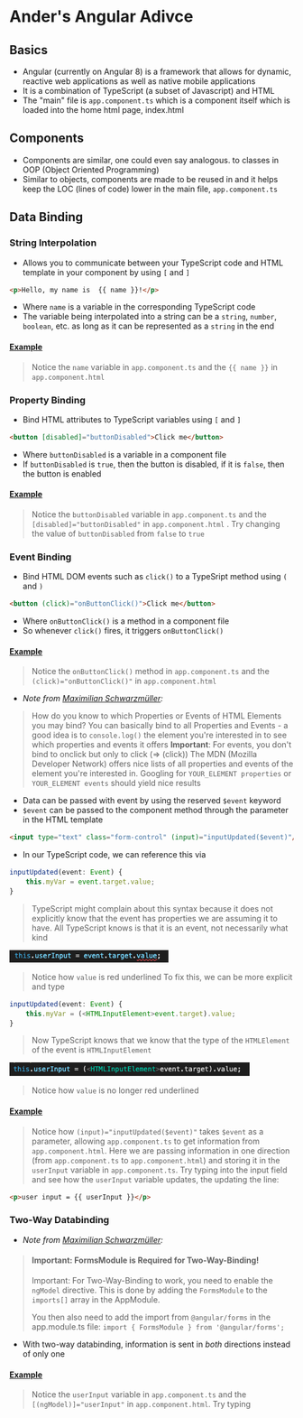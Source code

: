 
# Ander's Angular Adivce

## Basics

- Angular (currently on Angular 8) is a framework that allows for dynamic, reactive web applications as well as native mobile applications
- It is a combination of TypeScript (a subset of Javascript) and HTML
- The "main" file is `app.component.ts` which is a component itself which is loaded into the home html page, index.html

## Components
- Components are similar, one could even say analogous. to classes in OOP (Object Oriented Programming)
- Similar to objects, components are made to be reused in and it helps keep the LOC (lines of code) lower in the main file, `app.component.ts`

## Data Binding
 ### String Interpolation
- Allows you to communicate between your TypeScript code and HTML template in your component by using `[` and `]`
```html
<p>Hello, my name is  {{ name }}!</p>
```
- Where `name` is a variable in the corresponding TypeScript code
- The variable being interpolated into a string can be a `string`, `number`, `boolean`, etc. as long as it can be represented as a `string` in the end
#### [Example](https://stackblitz.com/edit/angular-cau2tt)
> Notice the `name` variable in `app.component.ts` and the `{{ name }}` in `app.component.html` 

### Property Binding
- Bind HTML attributes to TypeScript variables using `[`  and `]`
```html
<button [disabled]="buttonDisabled">Click me</button>
```
- Where `buttonDisabled` is a variable in a component file
- If `buttonDisabled` is `true`, then the button is disabled, if it is `false`, then the button is enabled
#### [Example](https://stackblitz.com/edit/angular-2knkts)
> Notice the `buttonDisabled` variable in `app.component.ts` and the `[disabled]="buttonDisabled"` in `app.component.html` . Try changing the value of `buttonDisabled` from `false` to `true`

### Event Binding
- Bind HTML DOM events such as `click()` to a TypeSript method using `(` and `)`
```html
<button (click)="onButtonClick()">Click me</button>
```
- Where `onButtonClick()` is a method in a component file
- So whenever `click()` fires, it triggers `onButtonClick()`
#### [Example](https://stackblitz.com/edit/angular-2knkts)
> Notice the `onButtonClick()` method in `app.component.ts` and the `(click)="onButtonClick()"` in `app.component.html` 
- *Note from [Maximilian Schwarzmüller](https://twitter.com/maxedapps):*
>  How do you know to which Properties or Events of HTML Elements you may bind? You can basically bind to all Properties and Events - a good idea is to  `console.log()` the element you're interested in to see which properties and events it offers
> **Important**: For events, you don't bind to onclick but only to click (=> (click))
> The MDN (Mozilla Developer Network) offers nice lists of all properties and events of the element you're interested in. Googling for  `YOUR_ELEMENT properties` or  `YOUR_ELEMENT events` should yield nice results
- Data can be passed with event by using the reserved `$event` keyword
- `$event` can be passed to the component method through the parameter in the HTML template
 ```html
 <input type="text" class="form-control" (input)="inputUpdated($event)"/>
 ```
- In our TypeScript code, we can reference this via 
```typescript
inputUpdated(event: Event) {
	this.myVar = event.target.value;
}
```
> TypeScript might complain about this syntax because it does not explicitly know that the event has properties we are assuming it to have. All TypeScript knows is that it is an event, not necessarily what kind

![TypeScript complaining about variable's vagueness](https://github.com/andermoran/AngularAdvice/blob/master/images/event_error.png)
> Notice how `value` is red underlined
> To fix this, we can be more explicit and type
```typescript
inputUpdated(event: Event) {
	this.myVar = (<HTMLInputElement>event.target).value;
}
```
> Now TypeScript knows that we know that the type of the `HTMLElement` of the event is `HTMLInputElement`

![TypeScript no longer complaining with variable and is now happy](https://github.com/andermoran/AngularAdvice/blob/master/images/event_error_fixed_explicit.png)
> Notice how `value` is no longer red underlined
#### [Example](https://stackblitz.com/edit/angular-9waen7)
> Notice how `(input)="inputUpdated($event)"` takes `$event` as a parameter, allowing `app.component.ts` to get information from `app.component.html`. Here we are passing information in one direction (from `app.component.ts` to `app.component.html`) and storing it in the `userInput` variable in `app.component.ts`. Try typing into the input field and see how the `userInput` variable updates, the updating the line:
```html
<p>user input = {{ userInput }}</p>
```
> 
### Two-Way Databinding
- *Note from [Maximilian Schwarzmüller](https://twitter.com/maxedapps):*
> #### Important: FormsModule is Required for Two-Way-Binding!
> Important: For Two-Way-Binding to work, you need to enable the  `ngModel` directive. This is done by adding the  `FormsModule` to the  `imports[]` array in the AppModule. 
> 
> You then also need to add the import from  `@angular/forms` in the app.module.ts file:
> `import { FormsModule } from '@angular/forms';`
- With two-way databinding, information is sent in *both* directions instead of only one
#### [Example](https://stackblitz.com/edit/angular-pkgmpx)
> Notice the `userInput` variable in `app.component.ts` and the `[(ngModel)]="userInput"` in `app.component.html`. Try typing 
<!--stackedit_data:
eyJoaXN0b3J5IjpbMTU0MTYwMzkzNywtMTY2NzY2MTgwMywtMT
Y5OTY1NDIxMSwtMTczNzQwNDE3NCwtMTY0MDk2Njg5OSw5NjI2
MDA4OTgsMTM2NTMzNzQyNSwtMTU4NzY0MDM4NiwtMTE0NDY0Nj
cxOV19
-->